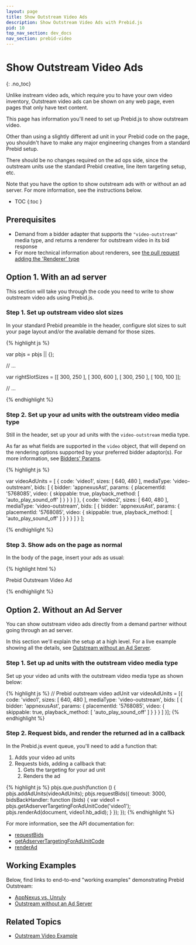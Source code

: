 ```yaml
---
layout: page
title: Show Outstream Video Ads
description: Show Outstream Video Ads with Prebid.js
pid: 10
top_nav_section: dev_docs
nav_section: prebid-video
---
```


<div class="bs-docs-section" markdown="1">

# Show Outstream Video Ads
{: .no_toc}

Unlike instream video ads, which require you to have your own video inventory, Outstream video ads can be shown on any web page, even pages that only have text content.

This page has information you'll need to set up Prebid.js to show outstream video.

Other than using a slightly different ad unit in your Prebid code on the page, you shouldn't have to make any major engineering changes from a standard Prebid setup.

There should be no changes required on the ad ops side, since the outstream units use the standard Prebid creative, line item targeting setup, etc.

Note that you have the option to show outstream ads with or without an ad server.  For more information, see the instructions below.

* TOC
{:toc }

## Prerequisites

+ Demand from a bidder adapter that supports the `"video-outstream"` media type, and returns a renderer for outstream video in its bid response
+ For more technical information about renderers, see [the pull request adding the 'Renderer' type](https://github.com/prebid/Prebid.js/pull/1082)

## Option 1. With an ad server

This section will take you through the code you need to write to show outstream video ads using Prebid.js.

### Step 1. Set up outstream video slot sizes

In your standard Prebid preamble in the header, configure slot sizes to suit your page layout and/or the available demand for those sizes.

{% highlight js %}

var pbjs = pbjs || {};

// ...

var rightSlotSizes = [[ 300, 250 ], [ 300, 600 ], [ 300, 250 ], [ 100, 100 ]];

// ...

{% endhighlight %}

### Step 2. Set up your ad units with the outstream video media type

Still in the header, set up your ad units with the `video-outstream` media type.

As far as what fields are supported in the `video` object, that will depend on the rendering options supported by your preferred bidder adaptor(s).  For more information, see [Bidders' Params]({{site.github.url}}/dev-docs/bidders.html).

{% highlight js %}

var videoAdUnits = [
  {
    code: 'video1',
    sizes: [ 640, 480 ],
    mediaType: 'video-outstream',
    bids: [
      {
        bidder: 'appnexusAst',
        params: {
          placementId: '5768085',
          video: {
            skippable: true,
            playback_method: [ 'auto_play_sound_off' ]
          }
        }
      }
    ]
  },
  {
    code: 'video2',
    sizes: [ 640, 480 ],
    mediaType: 'video-outstream',
    bids: [
      {
        bidder: 'appnexusAst',
        params: {
          placementId: '5768085',
          video: {
            skippable: true,
            playback_method: [ 'auto_play_sound_off' ]
          }
        }
      }
    ]
  }
];

{% endhighlight %}

### Step 3. Show ads on the page as normal

In the body of the page, insert your ads as usual:

{% highlight html %}

<div id='video1'>
  <p>Prebid Outstream Video Ad</p>
  <script type='text/javascript'>
    googletag.cmd.push(function () {
      googletag.display('video2');
    });
  </script>
</div>

{% endhighlight %}

## Option 2. Without an Ad Server

You can show outstream video ads directly from a demand partner without going through an ad server.

In this section we'll explain the setup at a high level. For a live example showing all the details, see [Outstream without an Ad Server](http://acdn.adnxs.com/prebid/demos/outstream-without-adserver/).

### Step 1. Set up ad units with the outstream video media type

Set up your video ad units with the outstream video media type as shown below:

{% highlight js %}
// Prebid outstream video adUnit
var videoAdUnits = [{
    code: 'video1',
    sizes: [ 640, 480 ],
    mediaType: 'video-outstream',
    bids: [
        {
            bidder: 'appnexusAst',
            params: {
                placementId: '5768085',
                video: {
                    skippable: true,
                    playback_method: [ 'auto_play_sound_off' ]
                }
            }
        }
    ]
}];
{% endhighlight %}

### Step 2. Request bids, and render the returned ad in a callback

In the Prebid.js event queue, you'll need to add a function that:

1. Adds your video ad units
2. Requests bids, adding a callback that:
    1. Gets the targeting for your ad unit
    2. Renders the ad

{% highlight js %}
pbjs.que.push(function () {
    pbjs.addAdUnits(videoAdUnits);
    pbjs.requestBids({
        timeout: 3000,
        bidsBackHandler: function (bids) {
            var video1 = pbjs.getAdserverTargetingForAdUnitCode('video1');
            pbjs.renderAd(document, video1.hb_adid);
        }
    });
});
{% endhighlight %}

For more information, see the API documentation for:

+ [requestBids]()
+ [getAdserverTargetingForAdUnitCode]()
+ [renderAd]()

## Working Examples

Below, find links to end-to-end "working examples" demonstrating Prebid Outstream:

+ [AppNexus vs. Unruly](http://acdn.adnxs.com/prebid/alpha/unrulydemo.html)
+ [Outstream without an Ad Server](http://acdn.adnxs.com/prebid/demos/outstream-without-adserver/)

## Related Topics

+ [Outstream Video Example]({{site.github.url}}/dev-docs/examples/outstream-video-example.html)

</div>
